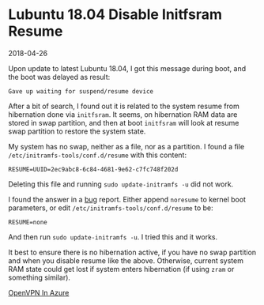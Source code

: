 # Lubuntu 18.04 Disable Initfsram Resume

2018-04-26

<!--- tags: linux -->

Upon update to latest Lubuntu 18.04, I got this message during boot, and the boot was delayed as result:

```
Gave up waiting for suspend/resume device
```

After a bit of search, I found out it is related to the system resume from hibernation done via `initfsram`. It seems, on hibernation RAM data are stored in swap partition, and then at boot `initfsram` will look at resume swap partition to restore the system state.

My system has no swap, neither as a file, nor as a partition. I found a file `/etc/initramfs-tools/conf.d/resume` with this content:

```
RESUME=UUID=2ec9abc8-6c84-4681-9e62-c7fc748f202d
```

Deleting this file and running `sudo update-initramfs -u` did not work. 

I found the answer in a [bug](http://linux.debian.kernel.narkive.com/LUCVVdER/bug-860543-initramfs-tools-boot-delayed-by-30sec-waiting-for-suspend-resume-device) report. Either append `noresume` to kernel boot parameters, or edit `/etc/initramfs-tools/conf.d/resume` to be:

```
RESUME=none
```

And then run `sudo update-initramfs -u`. I tried this and it works.

It best to ensure there is no hibernation active, if you have no swap partition and when you disable resume like the above. Otherwise, current system RAM state could get lost if system enters hibernation (if using `zram` or something similar).

<ins class='nfooter'><a rel='next' id='fnext' href='#blog/2018/2018-04-25-OpenVPN-In-Azure.md'>OpenVPN In Azure</a></ins>
